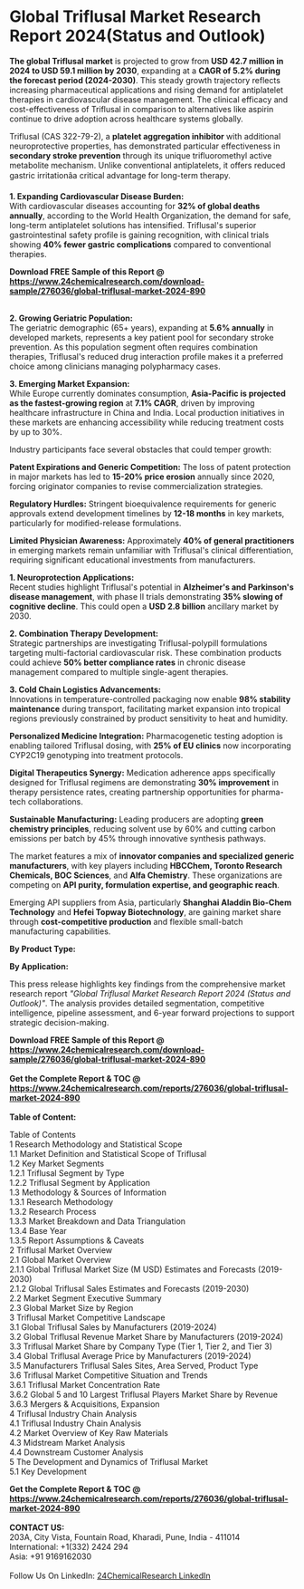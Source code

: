 <h1>Global Triflusal Market Research Report 2024(Status and Outlook)</h1><p><strong>The global Triflusal market</strong> is projected to grow from <strong>USD 42.7 million in 2024 to USD 59.1 million by 2030</strong>, expanding at a <strong>CAGR of 5.2% during the forecast period (2024-2030)</strong>. This steady growth trajectory reflects increasing pharmaceutical applications and rising demand for antiplatelet therapies in cardiovascular disease management. The clinical efficacy and cost-effectiveness of Triflusal in comparison to alternatives like aspirin continue to drive adoption across healthcare systems globally.</p><p>Triflusal (CAS 322-79-2), a <strong>platelet aggregation inhibitor</strong> with additional neuroprotective properties, has demonstrated particular effectiveness in <strong>secondary stroke prevention</strong> through its unique trifluoromethyl active metabolite mechanism. Unlike conventional antiplatelets, it offers reduced gastric irritationâa critical advantage for long-term therapy.</p><p><strong>1. Expanding Cardiovascular Disease Burden:</strong><br>
With cardiovascular diseases accounting for <strong>32% of global deaths annually</strong>, according to the World Health Organization, the demand for safe, long-term antiplatelet solutions has intensified. Triflusal's superior gastrointestinal safety profile is gaining recognition, with clinical trials showing <strong>40% fewer gastric complications</strong> compared to conventional therapies.</p><div><b>Download FREE Sample of this Report @ 
            <a href="https://www.24chemicalresearch.com/download-sample/276036/global-triflusal-market-2024-890">
            https://www.24chemicalresearch.com/download-sample/276036/global-triflusal-market-2024-890</a></b></div><br><p><strong>2. Growing Geriatric Population:</strong><br>
The geriatric demographic (65+ years), expanding at <strong>5.6% annually</strong> in developed markets, represents a key patient pool for secondary stroke prevention. As this population segment often requires combination therapies, Triflusal's reduced drug interaction profile makes it a preferred choice among clinicians managing polypharmacy cases.</p><p><strong>3. Emerging Market Expansion:</strong><br>
While Europe currently dominates consumption, <strong>Asia-Pacific is projected as the fastest-growing region</strong> at <strong>7.1% CAGR</strong>, driven by improving healthcare infrastructure in China and India. Local production initiatives in these markets are enhancing accessibility while reducing treatment costs by up to 30%.</p><p>Industry participants face several obstacles that could temper growth:</p><p><strong>Patent Expirations and Generic Competition:</strong> The loss of patent protection in major markets has led to <strong>15-20% price erosion</strong> annually since 2020, forcing originator companies to revise commercialization strategies.</p><p><strong>Regulatory Hurdles:</strong> Stringent bioequivalence requirements for generic approvals extend development timelines by <strong>12-18 months</strong> in key markets, particularly for modified-release formulations.</p><p><strong>Limited Physician Awareness:</strong> Approximately <strong>40% of general practitioners</strong> in emerging markets remain unfamiliar with Triflusal's clinical differentiation, requiring significant educational investments from manufacturers.</p><p><strong>1. Neuroprotection Applications:</strong><br>
Recent studies highlight Triflusal's potential in <strong>Alzheimer's and Parkinson's disease management</strong>, with phase II trials demonstrating <strong>35% slowing of cognitive decline</strong>. This could open a <strong>USD 2.8 billion</strong> ancillary market by 2030.</p><p><strong>2. Combination Therapy Development:</strong><br>
Strategic partnerships are investigating Triflusal-polypill formulations targeting multi-factorial cardiovascular risk. These combination products could achieve <strong>50% better compliance rates</strong> in chronic disease management compared to multiple single-agent therapies.</p><p><strong>3. Cold Chain Logistics Advancements:</strong><br>
Innovations in temperature-controlled packaging now enable <strong>98% stability maintenance</strong> during transport, facilitating market expansion into tropical regions previously constrained by product sensitivity to heat and humidity.</p><p><strong>Personalized Medicine Integration:</strong> Pharmacogenetic testing adoption is enabling tailored Triflusal dosing, with <strong>25% of EU clinics</strong> now incorporating CYP2C19 genotyping into treatment protocols.</p><p><strong>Digital Therapeutics Synergy:</strong> Medication adherence apps specifically designed for Triflusal regimens are demonstrating <strong>30% improvement</strong> in therapy persistence rates, creating partnership opportunities for pharma-tech collaborations.</p><p><strong>Sustainable Manufacturing:</strong> Leading producers are adopting <strong>green chemistry principles</strong>, reducing solvent use by 60% and cutting carbon emissions per batch by 45% through innovative synthesis pathways.</p><p>The market features a mix of <strong>innovator companies and specialized generic manufacturers</strong>, with key players including <strong>HBCChem, Toronto Research Chemicals, BOC Sciences</strong>, and <strong>Alfa Chemistry</strong>. These organizations are competing on <strong>API purity, formulation expertise, and geographic reach</strong>.</p><p>Emerging API suppliers from Asia, particularly <strong>Shanghai Aladdin Bio-Chem Technology</strong> and <strong>Hefei Topway Biotechnology</strong>, are gaining market share through <strong>cost-competitive production</strong> and flexible small-batch manufacturing capabilities.</p><p><strong>By Product Type:</strong></p><p><strong>By Application:</strong></p><p>This press release highlights key findings from the comprehensive market research report <em>"Global Triflusal Market Research Report 2024 (Status and Outlook)"</em>. The analysis provides detailed segmentation, competitive intelligence, pipeline assessment, and 6-year forward projections to support strategic decision-making.</p><div><b>Download FREE Sample of this Report @ 
            <a href="https://www.24chemicalresearch.com/download-sample/276036/global-triflusal-market-2024-890">
            https://www.24chemicalresearch.com/download-sample/276036/global-triflusal-market-2024-890</a></b></div><br><div><b>Get the Complete Report & TOC @ 
            <a href="https://www.24chemicalresearch.com/reports/276036/global-triflusal-market-2024-890">
            https://www.24chemicalresearch.com/reports/276036/global-triflusal-market-2024-890</a></b></div><br>
            <b>Table of Content:</b><p>Table of Contents<br />
1 Research Methodology and Statistical Scope<br />
1.1 Market Definition and Statistical Scope of Triflusal<br />
1.2 Key Market Segments<br />
1.2.1 Triflusal Segment by Type<br />
1.2.2 Triflusal Segment by Application<br />
1.3 Methodology & Sources of Information<br />
1.3.1 Research Methodology<br />
1.3.2 Research Process<br />
1.3.3 Market Breakdown and Data Triangulation<br />
1.3.4 Base Year<br />
1.3.5 Report Assumptions & Caveats<br />
2 Triflusal Market Overview<br />
2.1 Global Market Overview<br />
2.1.1 Global Triflusal Market Size (M USD) Estimates and Forecasts (2019-2030)<br />
2.1.2 Global Triflusal Sales Estimates and Forecasts (2019-2030)<br />
2.2 Market Segment Executive Summary<br />
2.3 Global Market Size by Region<br />
3 Triflusal Market Competitive Landscape<br />
3.1 Global Triflusal Sales by Manufacturers (2019-2024)<br />
3.2 Global Triflusal Revenue Market Share by Manufacturers (2019-2024)<br />
3.3 Triflusal Market Share by Company Type (Tier 1, Tier 2, and Tier 3)<br />
3.4 Global Triflusal Average Price by Manufacturers (2019-2024)<br />
3.5 Manufacturers Triflusal Sales Sites, Area Served, Product Type<br />
3.6 Triflusal Market Competitive Situation and Trends<br />
3.6.1 Triflusal Market Concentration Rate<br />
3.6.2 Global 5 and 10 Largest Triflusal Players Market Share by Revenue<br />
3.6.3 Mergers & Acquisitions, Expansion<br />
4 Triflusal Industry Chain Analysis<br />
4.1 Triflusal Industry Chain Analysis<br />
4.2 Market Overview of Key Raw Materials<br />
4.3 Midstream Market Analysis<br />
4.4 Downstream Customer Analysis<br />
5 The Development and Dynamics of Triflusal Market <br />
5.1 Key Development</p><div><b>Get the Complete Report & TOC @ 
            <a href="https://www.24chemicalresearch.com/reports/276036/global-triflusal-market-2024-890">
            https://www.24chemicalresearch.com/reports/276036/global-triflusal-market-2024-890</a></b></div><br><b>CONTACT US:</b><br>
            203A, City Vista, Fountain Road, Kharadi, Pune, India - 411014<br>
            International: +1(332) 2424 294<br>
            Asia: +91 9169162030 <br><br>
            Follow Us On LinkedIn: <a href="https://www.linkedin.com/company/24chemicalresearch/">24ChemicalResearch LinkedIn</a>